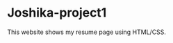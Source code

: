 # Joshika-project1
This website shows my resume page using HTML/CSS.

<html>
    <head>
        <body>
        <style>
            .div1{
                height: max-content;width: max-width;border:4px solid black
            }
            .h1{
                color: black;
                text-align: center;  /* ✅ centers heading */
                padding-left: 0; 
            }
            .h3{
                padding-left: 15px;

            }
            .p{
                padding-left: 18px;text-align: justify;padding-right: 8px
            }
            .h11{
                padding-left: 15px;
            }
            .h22{
                padding-left: 15px;

            }
            .h33{
                 flex-wrap: wrap;
                box-sizing: border-box;  
                display: flex;
                justify-content: space-between;  /* keeps year to the right */
                align-items: center;  
                font-style: italic;
                font-style: bold;
            }
               
            
            .h44{
                padding-left: 360px;
                font-weight: bold;
                font-style: italic;
            }
            .h55{
                padding-left: 15px;
                
            }
            .h66{
                padding-left: 390px;
                font-weight: bold;
                font-style: italic;


            }

            @media screen and (max-width: 480px){
                div1{
                    width: max-width;background-color: antiquewhite;
                }    
            }
            
            @media screen and (max-width:200px){
           .h1{
               color: black;
               text-align: center;  /* ✅ centers heading */
            padding-left: 0; 
            }
            }
            @media screen and (max-width:480px){
           .h3{
                padding-left: 15px;

            }
        }
            @media screen  and(max-width:480px){
                .h33{
                flex-wrap: wrap;
                box-sizing: border-box;  
                display: flex;
                justify-content: space-between;  /* keeps year to the right */
                align-items: center;  
            }
            }
            
            
        </style>
        <div class="div1">
        <div><h1 class="h1">RESUME</h1></div>
        <h3 class="h3">OBJECTIVE</h3>
        <p class="p">To leverage my skills in front-end and back-end web development to build responsive, user-friendly, and efficient
web applications, while continuously learning new technologies to deliver innovative digital solutions that meet
business goals and enhance user experience.</p>
    
        <h3 class="h11">ACADAMIC BACKGROUND</h3>
        <div>
        <h5 class="h22">B.E Electrical and Electronic Engineering -  <i>  CGPA: 8.5 </i>
        <span class="h33">2025</span></h5>
        </div>
        <div><h5 class="h55">HSC (PCM),Karaikudi Maharishi Vidhya manndir -<i> Percentage: 88% </i>
        <span class="h33">2021</span><h5>
        </div>
        <div><h5 class="h55">SSLC ,Karaikudi Maharishi Vidhya manndir -<i> Percentage: 85% </i>
        <span class="h33">2020</span></h5>
        </div>
        <h3 class="h11">TECHNICAL SKILLS</h3>
        <li class="h55">
            MS Excel
        </li>
        <li class="h55">
            Sql
        </li>
        <li class="h55">
            HTML/CSS
        </li>
        <li class="h55">
            Javascript[Reactjs]
        </li>
        <li class="h55">
            Python
        </li>
        <h3 class="h11">PROFFESIONAL MEMBERSHIP</h3>
        <li class="h55">IETE</li>
        <h3 class="h11">PROFFESIONAL TRAINING AND PROJECTS</h3>
        <h4 class="h11">Full stack Development - Besant Technologies, Velechery</h4>
        <li class="h55">Completed full stack training focusing on React for front-end and MySQL for back-end. Built and deployed
dynamic web apps with user authentication and CRUD functionality</li>
        <h3 class="h11">Movie Ticket Booking Database System</h3>
        <li class="h55">Developed a MySQL-based movie ticket booking system managing show details, theatre screens, and seat
availability.</li>
        <li class="h55">Handled bookings by updating seat status and maintaining customer and transaction records.</li>
        <h3 class="h11">ONLINE CERTIFICATIONS</h3>
        <li class="h55">Enterpreneurship - NPTEL</li>
        <li class="h55">IOT - NPTEL</li>
        <h3 class="h11">EVENTS PARTICIPATED AND CERTIFIED</h3>
        <li class="h55">Full Stack Development Certification, Besant Technologies, 2025</li>
        <li class="h55">SQL Certification, Besant Technologies, 2025</li>
        <li class="h55">Android on raspberry pi</li>
        <li class="h55">New Energy</li>

        </body>
    </head>
</html>
